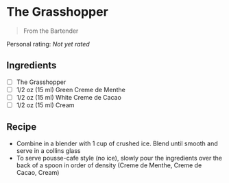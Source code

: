 # The Grasshopper

> From the Bartender

<!-- {cts} rating=0; (User can specify rating on scale of 1-5) -->
Personal rating: *Not yet rated*
<!-- {cte} -->

<!-- {cts} name_image=None; (User can specify image name) -->
<!-- TODO: Capture image -->
<!-- {cte} -->

## Ingredients

* [ ] The Grasshopper
* [ ] 1/2 oz (15 ml) Green Creme de Menthe
* [ ] 1/2 oz (15 ml) White Creme de Cacao
* [ ] 1/2 oz (15 ml) Cream

## Recipe

* Combine in a blender with 1 cup of crushed ice. Blend until smooth and serve in a collins glass
* To serve pousse-cafe style (no ice), slowly pour the ingredients over the back of a spoon in order of density (Creme de Menthe, Creme de Cacao, Cream)
